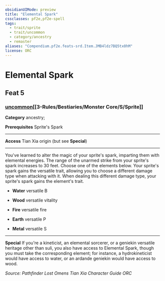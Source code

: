 ```yaml
---
obsidianUIMode: preview
title: "Elemental Spark"
cssclasses: pf2e,pf2e-spell
tags:
  - trait/sprite
  - trait/uncommon
  - category/ancestry
  - remaster
aliases: "Compendium.pf2e.feats-srd.Item.JMB4ldz7BQ5tx0hM"
license: ORC
---
```

# Elemental Spark
## Feat 5
### [uncommon](uncommon "Uncommon Rarity Trait")[[3-Rules/Bestiaries/Monster Core/S/Sprite]]

**Category** ancestry; 



**Prerequisites** Sprite's Spark
* * *
**Access** Tian Xia origin (but see **Special**)

* * *

You've learned to alter the magic of your sprite's spark, imparting them with elemental energies. The range of the unarmed strike from your sprite's spark increases to 30 feet. Choose one of the elements below. Your sprite's spark gains the versatile trait, allowing you to choose a different damage type when attacking with it. When dealing this different damage type, your sprite's spark gains the element's trait.

*   **Water** versatile B
    
*   **Wood** versatile vitality
    
*   **Fire** versatile fire
    
*   **Earth** versatile P
    
*   **Metal** versatile S
    

* * *

**Special** If you're a kineticist, an elemental sorcerer, or a geniekin versatile heritage other than suli, you also have access to Elemental Spark, though you must take the corresponding element; for instance, a hydrokineticist would have access to water, or an ardande geniekin would have access to wood.

*Source: Pathfinder Lost Omens Tian Xia Character Guide*
*ORC*